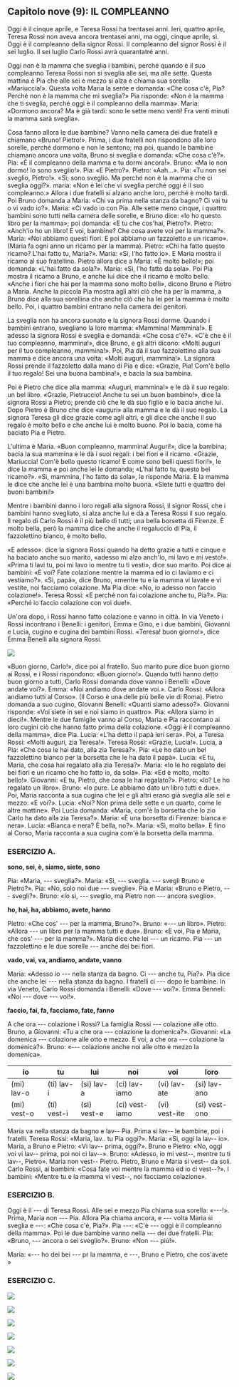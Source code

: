 ## Capitolo nove (9): IL COMPLEANNO

Oggi è il cinque aprile, e Teresa Rossi ha trentasei anni. Ieri, quattro aprile, Teresa Rossi non aveva ancora trentasei anni, ma oggi, cinque aprile, sì. Oggi è il compleanno della signor Rossi. Il compleanno del signor Rossi è il sei luglio. Il sei luglio Carlo Rossi avrà quarantatré anni.

Oggi non è la mamma che sveglia i bambini, perché quando è il suo compleanno Teresa Rossi non si sveglia alle sei, ma alle sette. Questa mattina è Pia che alle sei e mezzo si alza e chiama sua sorella: «Mariuccia!». Questa volta Maria la sente e domanda: «Che cosa c'è, Pia? Perché non è la mamma che mi sveglia?» Pia risponde: «Non è la mamma che ti sveglia, perché oggi è il compleanno della mamma». Maria: «Dormono ancora? Ma è già tardi: sono le sette meno venti! Fra venti minuti la mamma sarà sveglia».

Cosa fanno allora le due bambine? Vanno nella camera dei due fratelli e chiamano «Bruno! Pietro!». Prima, i due fratelli non rispondono alle loro sorelle, perché dormono e non le sentono; ma poi, quando le bambine chiamano ancora una volta, Bruno si sveglia e domanda: «Che cosa c'è?». Pia: «È il compleanno della mamma e tu dormi ancora!». Bruno: «Ma io non dormo! Io sono sveglio!». Pia: «E Pietro?». Pietro: «Aah...». Pia: «Tu non sei sveglio, Pietro!». «Sì; sono sveglio. Ma perché non è la mamma che ci sveglia oggi?». maria: «Non è lei che vi sveglia perché oggi è il suo compleanno.» Allora i due fratelli si alzano anche loro, perché è molto tardi. Poi Bruno domanda a Maria: «Chi va prima nella stanza da bagno? Ci vai tu o vi vado io?». Maria: «Ci vado io con Pia. Alle sette meno cinque, i quattro bambini sono tutti nella camera delle sorelle, e Bruno dice: «Io ho questo libro per la mamma»; poi domanda: «E tu che cos'hai, Pietro?». Pietro: «Anch'io ho un libro! E voi, bambine? Che cosa avete voi per la mamma?». Maria: «Noi abbiamo questi fiori. E poi abbiamo un fazzoletto e un ricamo». (Maria fa ogni anno un ricamo per la mamma). Pietro: «Chi ha fatto questo ricamo? L'hai fatto tu, Maria?». Maria: «Sì, l'ho fatto io». E Maria mostra il ricamo al suo fratellino. Pietro allora dice a Maria: «È molto bello!»; poi domanda: «L'hai fatto da sola?». Maria: «Sì, l'ho fatto da sola». Poi Pia mostra il ricamo a Bruno, e anche lui dice che il ricamo è molto bello. «Anche i fiori che hai per la mamma sono molto belli», dicono Bruno e Pietro a Maria. Anche la piccola Pia mostra agli altri ciò che ha per la mamma, a Bruno dice alla sua sorellina che anche ciò che ha lei per la mamma è molto bello. Poi, i quattro bambini entrano nella camera dei genitori.

La sveglia non ha ancora suonato e la signora Rossi dorme. Quando i bambini entrano, svegliano la loro mamma: «Mammina! Mammina!». E adesso la signora Rossi è sveglia e domanda: «Che cosa c'è?». «C'è che è il tuo compleanno, mammina!», dice Bruno, e gli altri dicono: «Molti auguri per il tuo compleanno, mammina!». Poi, Pia dà il suo fazzolettino alla sua mamma e dice ancora una volta: «Molti auguri, mammina!». La signora Rossi prende il fazzoletto dalla mano di Pia e dice: «Grazie, Pia! Com'è bello il tuo regalo! Sei una buona bambina!», e bacia la sua bambina.

Poi è Pietro che dice alla mamma: «Auguri, mammina!» e le dà il suo regalo: un bel libro. «Grazie, Pietruccio! Anche tu sei un buon bambino!», dice la signora Rossi a Pietro; prende ciò che le dà suo figlio e lo bacia anche lui. Dopo Pietro è Bruno che dice «auguri» alla mamma e le dà il suo regalo. La signora Teresa gli dice grazie come agli altri, e gli dice che anche il suo regalo è molto bello e che anche lui è molto buono. Poi lo bacia, come ha baciato Pia e Pietro.

L'ultima è Maria. «Buon compleanno, mammina! Auguri!», dice la bambina; bacia la sua mammina e le dà i suoi regali: i bei fiori e il ricamo. «Grazie, Mariuccia! Com'è bello questo ricamo! E come sono belli questi fiori!», le dice la mamma e poi anche lei le domanda; «L'hai fatto tu, questo bel ricamo?». «Sì, mammina, l'ho fatto da sola», le risponde Maria. E la mamma le dice che anche lei è una bambina molto buona. «Siete tutti e quattro dei buoni bambini!»

Mentre i bambini danno i loro regali alla signora Rossi, il signor Rossi, che i bambini hanno svegliato, si alza anche lui e dà a Teresa Rossi il suo regalo. Il regalo di Carlo Rossi è il più bello di tutti; una bella borsetta di Firenze. È molto bella, però la mamma dice che anche il regaluccio di Pia, il fazzolettino bianco, è molto bello.

«E adesso». dice la signora Rossi quando ha detto grazie a tutti e cinque e ha baciato anche suo marito, «adesso mi alzo anch'io, mi lavo e mi vesto!». «Prima ti lavi tu, poi mi lavo io mentre tu ti vesti», dice suo marito. Poi dice ai bambini: «E voi? Fate colazione mentre la mamma ed io ci laviamo e ci vestiamo?». «Sì, papà», dice Bruno, «mentre tu e la mamma vi lavate e vi vestite, noi facciamo colazione. Ma Pia dice: «No, io adesso non faccio colazione!». Teresa Rossi: «E perché non fai colazione anche tu, Pia?». Pia: «Perché io faccio colazione con voi due!».

Un'ora dopo, i Rossi hanno fatto colazione e vanno in città. In via Veneto i Rossi incontrano i Benelli: i genitori, Emma e Gino, e i due bambini, Giovanni e Lucia, cugino e cugina dei bambini Rossi. «Teresa! buon giorno!», dice Emma Benelli alla signora Rossi.

![](../images/c9.1.png)

«Buon giorno, Carlo!», dice poi al fratello. Suo marito pure dice buon giorno ai Rossi, e i Rossi rispondono: «Buon giorno!». Quando tutti hanno detto buon giorno a tutti, Carlo Rossi domanda dove vanno i Benelli: «Dove andate voi?». Emma: «Noi andiamo dove andate voi.». Carlo Rossi: «Allora andiamo tutti al Corso». (Il Corso è una delle più belle vie di Roma). Pietro domanda a suo cugino, Giovanni Benelli: «Quanti siamo adesso?». Giovanni risponde: «Voi siete in sei e noi siamo in quattro». Pia: «Allora siamo in dieci!». Mentre le due famiglie vanno al Corso, Maria e Pia raccontano ai loro cugini ciò che hanno fatto prima della colazione. «Oggi è il compleanno della mamma», dice Pia. Lucia: «L'ha detto il papà ieri sera». Poi, a Teresa Rossi: «Molti auguri, zia Teresa!». Teresa Rossi: «Grazie, Lucia!». Lucia, a Pia: «Che cosa le hai dato, alla zia Teresa?». Pia: «Le ho dato un bel fazzolettino bianco per la borsetta che le ha dato il papà». Lucia: «E tu, Maria, che cosa hai regalato alla zia Teresa?». Maria: «Io le ho regalato dei bei fiori e un ricamo che ho fatto io, da sola». Pia: «Ed è molto, molto bello!». Giovanni: «E tu, Pietro, che cosa le hai regalato?». Pietro: «Io? Le ho regalato un libro». Bruno: «Io pure. Le abbiamo dato un libro tutti e due». Poi, Maria racconta a sua cugina che lei e gli altri erano già sveglia alle sei e mezzo: «E voi?». Lucia: «Noi? Non prima delle sette e un quarto, come le altre mattine». Poi Lucia domanda: «Maria, com'è la borsetta che lo zio Carlo ha dato alla zia Teresa?». Maria: «È una borsetta di Firenze: bianca e nera». Lucia: «Bianca e nera? È bella, no?». Maria: «Sì, molto bella». E fino al Corso, Maria racconta a sua cugina com'è la borsetta della mamma.



### ESERCIZIO A.

**sono, sei, è, siamo, siete, sono**

Pia: «Maria, --- sveglia?». Maria: «Sì, --- sveglia. --- svegli Bruno e Pietro?». Pia: «No, solo noi due --- sveglie». Pia e Maria: «Bruno e Pietro, --- svegli?». Bruno: «Io sì, --- sveglio, ma Pietro non --- ancora sveglio».

**ho, hai, ha, abbiamo, avete, hanno**

Pietro: «Che cos' --- per la mamma, Bruno?». Bruno: «--- un libro». Pietro: «Allora --- un libro per la mamma tutti e due». Bruno: «E voi, Pia e Maria, che cos' --- per la mamma?». Maria dice che lei --- un ricamo. Pia --- un fazzolettino e le due sorelle --- anche dei bei fiori.

**vado, vai, va, andiamo, andate, vanno**

Maria: «Adesso io --- nella stanza da bagno. Ci --- anche tu, Pia?». Pia dice che anche lei --- nella stanza da bagno. I fratelli ci --- dopo le bambine. In via Veneto, Carlo Rossi domanda i Benelli: «Dove --- voi?». Emma Benneli: «Noi --- dove --- voi!».

**faccio, fai, fa, facciamo, fate, fanno**

A che ora --- colazione i Rossi? La famiglia Rossi --- colazione alle otto. Bruno, a Giovanni: «Tu a che ora --- colazione la domenica?». Giovanni: «La domenica --- colazione alle otto e mezzo. E voi, a che ora --- colazione la domenica?». Bruno: «--- colazione anche noi alle otto e mezzo la domenica».

| io | tu | lui | noi | voi | loro |
|-------------|-------------|-------------|----------------|---------------|---------------|
| (mi) lav-o | (ti) lav-i | (si) lav-a | (ci) lav-iamo | (vi) lav-ate | (si) lav-ano |
| (mi) vest-o | (ti) vest-i | (si) vest-e | (ci) vest-iamo | (vi) vest-ite | (si) vest-ono |

Maria va nella stanza da bagno e lav-- Pia. Prima si lav-- le bambine, poi i fratelli. Teresa Rossi: «Maria, lav.. tu Pia oggi?». Maria: «Sì, oggi la lav-- io». Maria, a Bruno e Pietro: «Vi lav-- prima, oggi?». Bruno e Pietro: «No, oggi voi vi lav-- prima, poi noi ci lav--». Bruno: «Adesso, io mi vest--, mentre tu ti lav--, Pietro». Maria non vest-- Pietro. Pietro, Bruno e Maria si vest-- da soli. Carlo Rossi, ai bambini: «Cosa fate voi mentre la mamma ed io ci vest--?». I bambini: «Mentre tu e la mamma vi vest--, noi facciamo colazione».



### ESERCIZIO B.

Oggi è il --- di Teresa Rossi. Alle sei e mezzo Pia chiama sua sorella: «---!». Prima, Maria non --- Pia. Allora Pia chiama ancora, e --- volta Maria si sveglia e ---: «Che cosa c'è, Pia?». Pia ---: «C'è --- oggi è il compleanno della mamma». Poi le due bambine vanno nella --- dei due fratelli. Pia: «Bruno, --- ancora o sei sveglio?». Bruno: «Non --- più!».

Maria: «--- ho dei bei --- pr la mamma, e ---, Bruno e Pietro, che cos'avete »



### ESERCIZIO C.


<!---
Footnotes
-->

![](../images/9sub1.png)

![](../images/9sub2.png)

![](../images/9sub3.png)

![](../images/9sub4.png)

![](../images/9sub5.png)

![](../images/9sub6.png)

![](../images/9sub7.png)

<!--stackedit_data:
eyJoaXN0b3J5IjpbLTU3NTkzMTQ5MCwxMzQzOTkwOTMyLDU4ND
M3NzExMSwxMDg3NTQ4NTA0LDQyNTY5MzYxMSwxNzAyMTUxNTc2
LC0yNDkyMDYxNywxMjIwMDUyNDcxLDg3MTc3NDYwOCwtMjAzOD
k3OTEzLDk3NDk2NzkyLDEyNzEyNjc0OTgsMTA0Njc5MzkzNF19

-->
